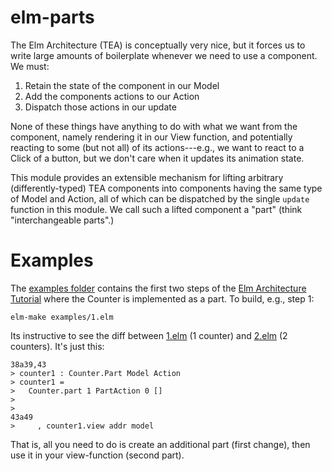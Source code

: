 # elm-parts

The Elm Architecture (TEA) is conceptually very nice, but it forces us to write
large amounts of boilerplate whenever we need to use a component.  We must:

  1. Retain the state of the component in our Model 
  2. Add the components actions to our Action 
  3. Dispatch those actions in our update

None of these things have anything to do with what we want from the component, 
namely rendering it in our View function, and potentially reacting to some 
(but not all) of its actions---e.g., we want to react to a Click of a button, 
but we don't care when it updates its animation state. 

This module provides an extensible mechanism for lifting arbitrary
(differently-typed) TEA components into components having the same type of Model
and Action, all of which can be dispatched by the single `update` function in
this module. We call such a lifted component a "part" (think "interchangeable
parts".)

# Examples

The 
[examples folder](https://github.com/debois/elm-parts/tree/master/examples)
contains the first two steps of the 
[Elm Architecture Tutorial](https://github.com/evancz/elm-architecture-tutorial)
where the Counter is implemented as a part. To build, e.g., step 1:

    elm-make examples/1.elm

Its instructive to see the diff between 
[1.elm](https://github.com/debois/elm-parts/blob/master/examples/1.elm) (1 counter)
and
[2.elm](https://github.com/debois/elm-parts/blob/master/examples/2.elm) (2 counters). It's just this: 

    38a39,43
    > counter1 : Counter.Part Model Action
    > counter1 =
    >   Counter.part 1 PartAction 0 [] 
    > 
    > 
    43a49
    >     , counter1.view addr model

That is, all you need to do is create an additional part (first change), then use
it in your view-function (second part). 
